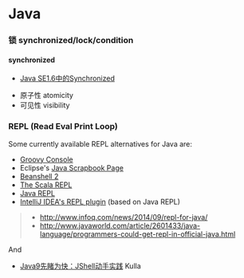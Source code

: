 Java
====

### 锁 synchronized/lock/condition

#### synchronized

- [Java SE1.6中的Synchronized](http://ifeve.com/java-synchronized/)

* 原子性 atomicity
* 可见性 visibility


### REPL (Read Eval Print Loop)

Some currently available REPL alternatives for Java are:
* [Groovy Console](http://groovy.codehaus.org/Groovy+Console)
* Eclipse's [Java Scrapbook Page][]
* [Beanshell 2](https://code.google.com/p/beanshell2/)
* [The Scala REPL](http://www.scala-lang.org/old/node/2097)
* [Java REPL](https://github.com/albertlatacz/java-repl)
* [IntelliJ IDEA's REPL plugin][] (based on Java REPL)

>- http://www.infoq.com/news/2014/09/repl-for-java/
>- http://www.javaworld.com/article/2601433/java-language/programmers-could-get-repl-in-official-java.html

And

- [Java9先睹为快：JShell动手实践](http://www.importnew.com/16353.html) Kulla

[Java Scrapbook Page]: http://help.eclipse.org/luna/index.jsp?topic=%2Forg.eclipse.jdt.doc.user%2Ftasks%2Ftask-create_scrapbook_page.htm "eclipse java repl plugin"
[IntelliJ IDEA's REPL plugin]: https://plugins.jetbrains.com/plugin/7215?pr=idea
